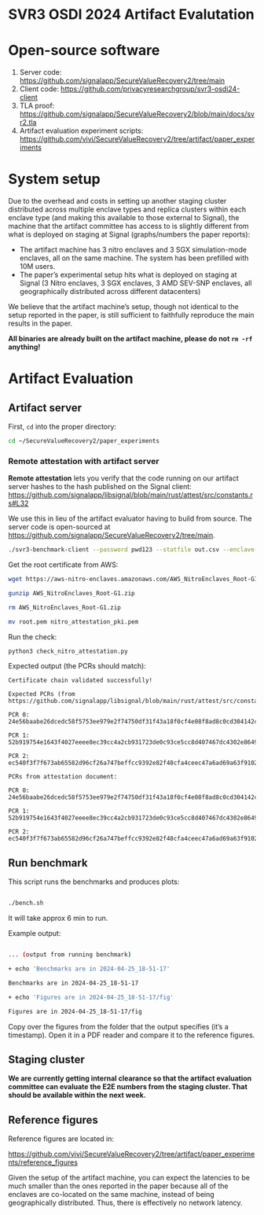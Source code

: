 # SVR3 OSDI 2024 Artifact Evalutation

# Open-source software
1. Server code: https://github.com/signalapp/SecureValueRecovery2/tree/main
2. Client code: https://github.com/privacyresearchgroup/svr3-osdi24-client
3. TLA proof: https://github.com/signalapp/SecureValueRecovery2/blob/main/docs/svr2.tla
4. Artifact evaluation experiment scripts: https://github.com/vivi/SecureValueRecovery2/tree/artifact/paper_experiments

# System setup
Due to the overhead and costs in setting up another staging cluster distributed across multiple enclave types and replica clusters within each enclave type (and making this available to those external to Signal), the machine that the artifact committee has access to is slightly different from what is deployed on staging at Signal (graphs/numbers the paper reports):

- The artifact machine has 3 nitro enclaves and 3 SGX simulation-mode enclaves, all on the same machine. The system has been prefilled with 10M users.
- The paper’s experimental setup hits what is deployed on staging at Signal (3 Nitro enclaves, 3 SGX enclaves, 3 AMD SEV-SNP enclaves, all geographically distributed across different datacenters)

We believe that the artifact machine’s setup, though not identical to the setup reported in the paper, is still sufficient to faithfully reproduce the main results in the paper.

**All binaries are already built on the artifact machine, please do not `rm -rf` anything!**

# Artifact Evaluation

## Artifact server

First, `cd` into the proper directory:

```sh
cd ~/SecureValueRecovery2/paper_experiments
```
### Remote attestation with artifact server

**Remote attestation** lets you verify that the code running on our artifact server hashes to the hash published on the Signal client: https://github.com/signalapp/libsignal/blob/main/rust/attest/src/constants.rs#L32

We use this in lieu of the artifact evaluator having to build from source. The server code is open-sourced at https://github.com/signalapp/SecureValueRecovery2/tree/main.

```sh
./svr3-benchmark-client --password pwd123 --statfile out.csv --enclave-secret AAAAAAAAAAAAAAAAAAAAAAAAAAAAAAAAAAAAAAAAAAA= --attest-doc nitro_attest.bin
```

Get the root certificate from AWS:

```sh
wget https://aws-nitro-enclaves.amazonaws.com/AWS_NitroEnclaves_Root-G1.zip

gunzip AWS_NitroEnclaves_Root-G1.zip

rm AWS_NitroEnclaves_Root-G1.zip

mv root.pem nitro_attestation_pki.pem
```

Run the check:

```sh
python3 check_nitro_attestation.py
```

Expected output (the PCRs should match):

```
Certificate chain validated successfully!

Expected PCRs (from https://github.com/signalapp/libsignal/blob/main/rust/attest/src/constants.rs#L32):

PCR 0: 24e56baabe26dcedc58f5753ee979e2f74750df31f43a18f0cf4e08f8ad8c0cd304142cf3441945c3568f4096cb69c66

PCR 1: 52b919754e1643f4027eeee8ec39cc4a2cb931723de0c93ce5cc8d407467dc4302e86490c01c0d755acfe10dbf657546

PCR 2: ec540f3f7f673ab65582d96cf26a747beffcc9392e82f48cfa4ceec47a6ad69a63f9102fc7e1fae37a83a9741814210f

PCRs from attestation document:

PCR 0: 24e56baabe26dcedc58f5753ee979e2f74750df31f43a18f0cf4e08f8ad8c0cd304142cf3441945c3568f4096cb69c66

PCR 1: 52b919754e1643f4027eeee8ec39cc4a2cb931723de0c93ce5cc8d407467dc4302e86490c01c0d755acfe10dbf657546

PCR 2: ec540f3f7f673ab65582d96cf26a747beffcc9392e82f48cfa4ceec47a6ad69a63f9102fc7e1fae37a83a9741814210f
```

## Run benchmark

This script runs the benchmarks and produces plots:

```sh

./bench.sh

```

It will take approx 6 min to run. 

Example output:

```sh

... (output from running benchmark)

+ echo 'Benchmarks are in 2024-04-25_18-51-17'

Benchmarks are in 2024-04-25_18-51-17

+ echo 'Figures are in 2024-04-25_18-51-17/fig'

Figures are in 2024-04-25_18-51-17/fig

```

Copy over the figures from the folder that the output specifies (it’s a timestamp). Open it in a PDF reader and compare it to the reference figures.

## Staging cluster

**We are currently getting internal clearance so that the artifact evaluation committee can evaluate the E2E numbers from the staging cluster. That should be available within the next week.**

## Reference figures

Reference figures are located in:

https://github.com/vivi/SecureValueRecovery2/tree/artifact/paper_experiments/reference_figures

Given the setup of the artifact machine, you can expect the latencies to be much smaller than the ones reported in the paper because all of the enclaves are co-located on the same machine, instead of being geographically distributed. Thus, there is effectively no network latency.